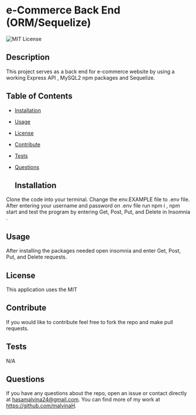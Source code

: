 # e-Commerce Back End (ORM/Sequelize)

![MIT License](https://img.shields.io/badge/License-MIT-yellow.svg "MIT badge")

  ## Description

This project serves as a back end for e-commerce website by using a working Express API , MySQL2 npm packages and Sequelize.

  ## Table of Contents

- [Installation](#installation)
- [Usage](#usage)
- [License](#license)
- [Contribute](#contribute)
- [Tests](#tests)
- [Questions](#questions)

  ## Installation

Clone the code into your terminal.  Change the env.EXAMPLE file to .env file. After entering your username and password on .env file run npm i , npm start and test the program by entering Get, Post, Put, and Delete in Insomnia .

  ## Usage

After installing the packages needed open insomnia and enter Get, Post, Put, and Delete requests.

  ## License

This application uses the MIT

  ## Contribute

If you would like to contribute feel free to fork the repo and make pull requests.

  ## Tests

N/A

  ## Questions

If you have any questions about the repo, open an issue or contact directly at hasamalvina24@gmail.com. You can find more of my work at https://github.com/malvinaH.
  